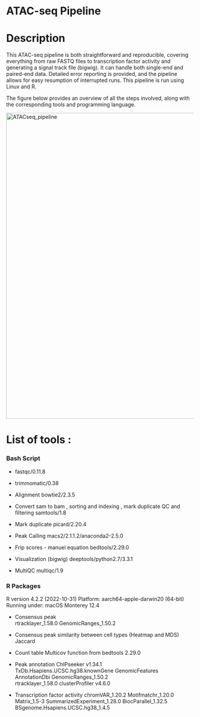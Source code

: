 # ATAC-seq Pipeline

# Description 

This ATAC-seq pipeline is both straightforward and reproducible, covering everything from raw FASTQ files to transcription factor activity and generating a signal track file (bigwig). It can handle both single-end and paired-end data. Detailed error reporting is provided, and the pipeline allows for easy resumption of interrupted runs. This pipeline is run using Linux and R.

The figure below provides an overview of all the steps involved, along with the corresponding tools and programming language.

<img width="819" alt="ATACseq_pipeline" src="https://user-images.githubusercontent.com/114663482/232249040-fdc83234-737b-4942-8b00-508094ca3c0c.png">

# List of tools : 

### Bash Script

* fastqc/0.11.8
* trimmomatic/0.38

* Alignment 
bowtie2/2.3.5

* Convert sam to bam , sorting and indexing , mark duplicate QC and filtering 
samtools/1.8

* Mark duplicate 
picard/2.20.4

* Peak Calling
macs2/2.1.1.2/anaconda2-2.5.0

* Frip scores - manuel equation
bedtools/2.29.0

* Visualization (bigwig)
 deeptools/python2.7/3.3.1

* MultiQC
multiqc/1.9


### R Packages
R version 4.2.2 (2022-10-31)
Platform: aarch64-apple-darwin20 (64-bit)
Running under: macOS Monterey 12.4

* Consensus peak  
rtracklayer_1.58.0 
GenomicRanges_1.50.2  
* Consensus peak similarity between cell types (Heatmap and MDS)
Jaccard

* Count table 
Multicov function from bedtools 2.29.0

* Peak annotation 
ChIPseeker v1.34.1
TxDb.Hsapiens.UCSC.hg38.knownGene
GenomicFeatures
 AnnotationDbi
GenomicRanges_1.50.2  
rtracklayer_1.58.0 
clusterProfiler v4.6.0

* Transcription factor activity 
chromVAR_1.20.2 
Motifmatchr_1.20.0
Matrix_1.5-3
SummarizedExperiment_1.28.0
BiocParallel_1.32.5
BSgenome.Hsapiens.UCSC.hg38_1.4.5 
